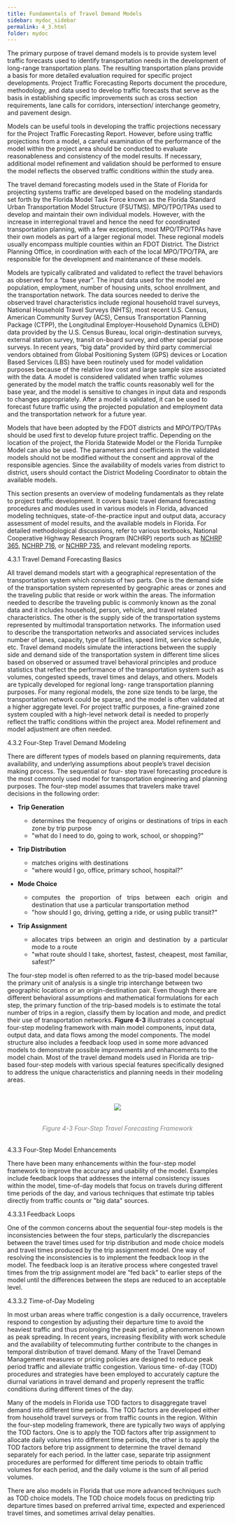 ```yaml
---
title: Fundamentals of Travel Demand Models
sidebar: mydoc_sidebar
permalink: 4_3.html
folder: mydoc
---
```


<style>
  div{text-align: justify;}
  .entry-content ul li{ 
      list-style:circle;
      margin-left: 2rem;
      margin-top: 0;
      margin-bottom: 0;
}
</style>


The primary purpose of travel demand models is to provide system level traffic forecasts used to identify transportation needs in the development of long-range transportation plans. The resulting transportation plans provide a basis for more detailed evaluation required for specific project developments. Project Traffic Forecasting Reports document the procedure, methodology, and data used to develop traffic forecasts that serve as the basis in establishing specific improvements such as cross section requirements, lane calls for corridors, intersection/ interchange geometry, and pavement design.

Models can be useful tools in developing the traffic projections necessary for the Project Traffic Forecasting Report. However, before using traffic projections from a model, a careful examination of the performance of the model within the project area should be conducted to evaluate reasonableness and consistency of the model results. If necessary, additional model refinement and validation should be performed to ensure the model reflects the observed traffic conditions within the study area.

The travel demand forecasting models used in the State of Florida for projecting systems traffic are developed based on the modeling standards set forth by the Florida Model Task Force known as the Florida Standard Urban Transportation Model Structure (FSUTMS). MPO/TPO/TPAs used to develop and maintain their own individual models. However, with the increase in interregional travel and hence the need for coordinated transportation planning, with a few exceptions, most MPO/TPO/TPAs have their own models as part of a larger regional model. These regional models usually encompass multiple counties within an FDOT District. The District Planning Office, in coordination with each of the local MPO/TPO/TPA, are responsible for the development and maintenance of these models.

Models are typically calibrated and validated to reflect the travel behaviors as observed for a “base year”. The input data used for the model are population, employment, number of housing units, school enrollment, and the transportation network. The data sources needed to derive the observed travel characteristics include regional household travel surveys, National Household Travel Surveys (NHTS), most recent U.S. Census, American Community Survey (ACS), Census Transportation Planning Package (CTPP), the Longitudinal Employer-Household Dynamics (LEHD) data provided by the U.S. Census Bureau, local origin-destination surveys, external station survey, transit on-board survey, and other special purpose surveys. In recent years, “big data” provided by third party commercial vendors obtained from Global Positioning System (GPS) devices or Location Based Services (LBS) have been routinely used for model validation purposes because of the relative low cost and large sample size associated with the data. A model is considered validated when traffic volumes generated by the model match the traffic counts reasonably well for the base year, and the model is sensitive to changes in input data and responds to changes appropriately. After a model is validated, it can be used to forecast future traffic using the projected population and employment data and the transportation network for a future year.

Models that have been adopted by the FDOT districts and MPO/TPO/TPAs should be used first to develop future project traffic. Depending on the location of the project, the Florida Statewide Model or the Florida Turnpike Model can also be used. The parameters and coefficients in the validated models should not be modified without the consent and approval of the responsible agencies. Since the availability of models varies from district to district, users should contact the District Modeling Coordinator to obtain the available models.

This section presents an overview of modeling fundamentals as they relate to project traffic development. It covers basic travel demand forecasting procedures and modules used in various models in Florida, advanced modeling techniques, state-of-the-practice input and output data, accuracy assessment of model results, and the available models in Florida. For detailed methodological discussions, refer to various textbooks, National Cooperative Highway Research Program (NCHRP) reports such as <a href="https://onlinepubs.trb.org/onlinepubs/nchrp/nchrp_rpt_365.pdf" target="_blank">NCHRP 365</a>, <a href="https://nap.nationalacademies.org/catalog/14665/travel-demand-forecasting-parameters-and-techniques" target="_blank">NCHRP 716</a>, or <a href="https://nap.nationalacademies.org/catalog/22661/long-distance-and-rural-travel-transferable-parameters-for-statewide-travel-forecasting-models" target="_blank">NCHRP 735</a>, and relevant modeling reports.

<span class="subtitle-3">4.3.1 Travel Demand Forecasting Basics</span>

All travel demand models start with a geographical representation of the transportation system which consists of two parts. One is the demand side of the transportation system represented by geographic areas or zones and the traveling public that reside or work within the areas. The information needed to describe the traveling public is commonly known as the zonal data and it includes household, person, vehicle, and travel related characteristics. The other is the supply side of the transportation systems represented by multimodal transportation networks. The information used to describe the transportation networks and associated services includes number of lanes, capacity, type of facilities, speed limit, service schedule, etc. Travel demand models simulate the interactions between the supply side and demand side of the transportation system in different time slices based on observed or assumed travel behavioral principles and produce statistics that reflect the performance of the transportation system such as volumes, congested speeds, travel times and delays, and others. Models are typically developed for regional long- range transportation planning purposes. For many regional models, the zone size tends to be large, the transportation network could be sparse, and the model is often validated at a higher aggregate level. For project traffic purposes, a fine-grained zone system coupled with a high-level network detail is needed to properly reflect the traffic conditions within the project area. Model refinement and model adjustment are often needed.

<span class="subtitle-3">4.3.2 Four-Step Travel Demand Modeling</span>

There are different types of models based on planning requirements, data availability, and underlying assumptions about people’s travel decision making process. The sequential or four- step travel forecasting procedure is the most commonly used model for transportation engineering and planning purposes. The four-step model assumes that travelers make travel decisions in the following order:

+ <b>Trip Generation</b>
<div class="entry-content">
  <ul>
  <li>determines the frequency of origins or destinations of trips in each zone by trip purpose</li>
  <li>"what do I need to do, going to work, school, or shopping?"</li>
  </ul>
</div>

+ <b>Trip Distribution</b>
<div class="entry-content">
  <ul>
  <li>matches origins with destinations</li>
  <li>"where would I go, office, primary school, hospital?"</li>
  </ul>
</div>

+ <b>Mode Choice</b>
<div class="entry-content">
  <ul>
  <li>computes the proportion of trips between each origin and destination that use a particular transportation method</li>
  <li>"how should I go, driving, getting a ride, or using public transit?"</li>
  </ul>
</div>

+ <b>Trip Assignment</b>
<div class="entry-content">
  <ul>
  <li>allocates trips between an origin and destination by a particular mode to a route</li>
  <li>"what route should I take, shortest, fastest, cheapest, most familiar, safest?"</li>
  </ul>
</div>

The four-step model is often referred to as the trip-based model because the primary unit of analysis is a single trip interchange between two geographic locations or an origin-destination pair. Even though there are different behavioral assumptions and mathematical formulations for each step, the primary function of the trip-based models is to estimate the total number of trips in a region, classify them by location and mode, and predict their use of transportation networks. <b>Figure 4-3</b> illustrates a conceptual four-step modeling framework with main model components, input data, output data, and data flows among the model components. The model structure also includes a feedback loop used in some more advanced models to demonstrate possible improvements and enhancements to the model chain. Most of the travel demand models used in Florida are trip-based four-step models with various special features specifically designed to address the unique characteristics and planning needs in their modeling areas.

<center>
<img src="images/fig4_3.png" style="max-width: 90%; text-align:center; margin: 2rem 0" >
</center>
<div style="text-align:center; color:grey; margin-bottom: 2rem"><i>Figure 4-3 Four-Step Travel Forecasting Framework</i></div> 

<span class="subtitle-3">4.3.3 Four-Step Model Enhancements</span>

There have been many enhancements within the four-step model framework to improve the accuracy and usability of the model. Examples include feedback loops that addresses the internal consistency issues within the model, time-of-day models that focus on travels during different time periods of the day, and various techniques that estimate trip tables directly from traffic counts or "big data" sources.

<span class="subtitle-4">4.3.3.1 Feedback Loops</span>

One of the common concerns about the sequential four-step models is the inconsistencies between the four steps, particularly the discrepancies between the travel times used for trip distribution and mode choice models and travel times produced by the trip assignment model. One way of resolving the inconsistencies is to implement the feedback loop in the model. The feedback loop is an iterative process where congested travel times from the trip assignment model are “fed back” to earlier steps of the model until the differences between the steps are reduced to an acceptable level.

<span class="subtitle-4">4.3.3.2 Time-of-Day Modeling</span>

In most urban areas where traffic congestion is a daily occurrence, travelers respond to congestion by adjusting their departure time to avoid the heaviest traffic and thus prolonging the peak period, a phenomenon known as peak spreading. In recent years, increasing flexibility with work schedule and the availability of telecommuting further contribute to the changes in temporal distribution of travel demand. Many of the Travel Demand Management measures or pricing policies are designed to reduce peak period traffic and alleviate traffic congestion. Various time- of-day (TOD) procedures and strategies have been employed to accurately capture the diurnal variations in travel demand and properly represent the traffic conditions during different times of the day.

Many of the models in Florida use TOD factors to disaggregate travel demand into different time periods. The TOD factors are developed either from household travel surveys or from traffic counts in the region. Within the four-step modeling framework, there are typically two ways of applying the TOD factors. One is to apply the TOD factors after trip assignment to allocate daily volumes into different time periods, the other is to apply the TOD factors before trip assignment to determine the travel demand separately for each period. In the latter case, separate trip assignment procedures are performed for different time periods to obtain traffic volumes for each period, and the daily volume is the sum of all period volumes.

There are also models in Florida that use more advanced techniques such as TOD choice models. The TOD choice models focus on predicting trip departure times based on preferred arrival time, expected and experienced travel times, and sometimes arrival delay penalties.



